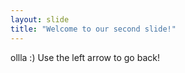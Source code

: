 ```yaml
---
layout: slide
title: "Welcome to our second slide!"
---
```

ollla :)
Use the left arrow to go back!
